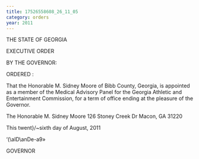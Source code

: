 ```yaml
---
title: 17526558608_26_11_05
category: orders
year: 2011
---
```

  

THE STATE OF GEORGIA

EXECUTIVE ORDER

BY THE GOVERNOR:

ORDERED :

That the Honorable M. Sidney Moore of Bibb County, Georgia, is
appointed as a member of the Medical Advisory Panel for the
Georgia Athletic and Entertainment Commission, for a term of
office ending at the pleasure of the Governor.

The Honorable M. Sidney Moore
126 Stoney Creek Dr
Macon, GA 31220

This twent}/~sixth day of August, 2011

‘(\aID\anDe-a9»

GOVERNOR

